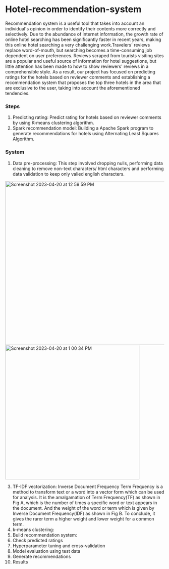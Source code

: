 # Hotel-recommendation-system
Recommendation system is a useful tool that takes into account an individual's opinion in order to identify their contents more correctly and selectively. Due to the abundance of internet information, the growth rate of online hotel searching has been significantly faster in recent years, making this online hotel searching a very challenging work.Travelers' reviews replace word-of-mouth, but searching becomes a time-consuming job dependent on user preferences.
Reviews scraped from tourists visiting sites are a popular and useful source of information for hotel suggestions, but little attention has been made to how to show reviewers' reviews in a comprehensible style. As a result, our project has focused on predicting ratings for the hotels based on reviewer comments and establishing a recommendation system that proposes the top three hotels in the area that are exclusive to the user, taking into account the aforementioned tendencies.

### Steps
1. Predicting rating: Predict rating for hotels based on reviewer comments by using K-means clustering algorithm.
2. Spark recommendation model: Building a Apache Spark program to generate recommendations for hotels using Alternating Least Squares Algorithm.

### System 
1. Data pre-processing: This step involved dropping nulls, performing data cleaning to remove non-text characters/ html characters and performing data validation to keep only valied english characters.
<img width="518" alt="Screenshot 2023-04-20 at 12 59 59 PM" src="https://user-images.githubusercontent.com/98439391/233475021-12453f4f-c4c0-4198-9ce8-550e29b55d9c.png">
<img width="425" alt="Screenshot 2023-04-20 at 1 00 34 PM" src="https://user-images.githubusercontent.com/98439391/233475107-e848d6e2-d9cb-4272-95c7-7ec8b818a91a.png">

3. TF-IDF vectorization: Inverse Document Frequency Term Frequency is a method to transform text or a word into a vector form which can be used for analysis. It is the amalgamation of Term Frequency(TF) as shown in Fig A, which is the number of times a specific word or text appears in the document. And the weight of the word or term which is given by Inverse Document Frequency(IDF) as shown in Fig B. To conclude, it gives the rarer term a higher weight and lower weight for a common term.
4. k-means clustering: 
5. Build recommendation system: 
6. Check predicted ratings
7. Hyperparameter tuning and cross-validation
8. Model evaluation using test data
9. Generate recommendations
10. Results
